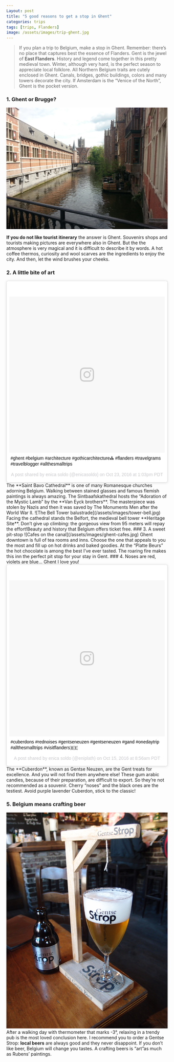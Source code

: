 ```yaml
---
Layout: post
title: "5 good reasons to get a stop in Ghent"
categories: trips
tags: [trips, Flanders]
image: /assets/images/trip-ghent.jpg
---
```


> If you plan a trip to Belgium, make a stop in Ghent. Remember: there’s no place that captures best the essence of Flanders.
Gent is the jewel of **East Flanders**. History and legend come together in this pretty medieval town. Winter, although very hard, is the perfect season to appreciate local folklore. All Northern Belgium traits are cutely enclosed in Ghent. Canals, bridges, gothic buildings, colors and many towers decorate the city. If Amsterdam is the “Venice of the North”, Ghent is the pocket version.

### 1. Ghent or Brugge?
![Charming Ghent](/assets/images/ghent-or-brugge.jpg)

**If you do not  like tourist itinerary** the answer is Ghent. Souvenirs shops and tourists making pictures are everywhere also in Ghent. But the the atmosphere is very magical and it is difficult to describe it by words.
A hot coffee thermos, curiosity and wool scarves are the ingredients to enjoy the city. And then, let the wind brushes your cheeks.
### 2. A little bite of art
<blockquote class="instagram-media" data-instgrm-captioned data-instgrm-version="7" style=" background:#FFF; border:0; border-radius:3px; box-shadow:0 0 1px 0 rgba(0,0,0,0.5),0 1px 10px 0 rgba(0,0,0,0.15); margin: 1px; max-width:658px; padding:0; width:99.375%; width:-webkit-calc(100% - 2px); width:calc(100% - 2px);"><div style="padding:8px;"> <div style=" background:#F8F8F8; line-height:0; margin-top:40px; padding:50.0% 0; text-align:center; width:100%;"> <div style=" background:url(data:image/png;base64,iVBORw0KGgoAAAANSUhEUgAAACwAAAAsCAMAAAApWqozAAAABGdBTUEAALGPC/xhBQAAAAFzUkdCAK7OHOkAAAAMUExURczMzPf399fX1+bm5mzY9AMAAADiSURBVDjLvZXbEsMgCES5/P8/t9FuRVCRmU73JWlzosgSIIZURCjo/ad+EQJJB4Hv8BFt+IDpQoCx1wjOSBFhh2XssxEIYn3ulI/6MNReE07UIWJEv8UEOWDS88LY97kqyTliJKKtuYBbruAyVh5wOHiXmpi5we58Ek028czwyuQdLKPG1Bkb4NnM+VeAnfHqn1k4+GPT6uGQcvu2h2OVuIf/gWUFyy8OWEpdyZSa3aVCqpVoVvzZZ2VTnn2wU8qzVjDDetO90GSy9mVLqtgYSy231MxrY6I2gGqjrTY0L8fxCxfCBbhWrsYYAAAAAElFTkSuQmCC); display:block; height:44px; margin:0 auto -44px; position:relative; top:-22px; width:44px;"></div></div> <p style=" margin:8px 0 0 0; padding:0 4px;"> <a href="https://www.instagram.com/p/BL6wtYOBj_6/" style=" color:#000; font-family:Arial,sans-serif; font-size:14px; font-style:normal; font-weight:normal; line-height:17px; text-decoration:none; word-wrap:break-word;" target="_blank">#ghent #belgium #architecture #gothicarchitecture⛪️ #flanders #travelgrams #travelblogger #allthesmalltrips</a></p> <p style=" color:#c9c8cd; font-family:Arial,sans-serif; font-size:14px; line-height:17px; margin-bottom:0; margin-top:8px; overflow:hidden; padding:8px 0 7px; text-align:center; text-overflow:ellipsis; white-space:nowrap;">A post shared by enica soldo (@enicasoldo) on <time style=" font-family:Arial,sans-serif; font-size:14px; line-height:17px;" datetime="2016-10-23T20:03:09+00:00">Oct 23, 2016 at 1:03pm PDT</time></p></div></blockquote> <script async defer src="//platform.instagram.com/en_US/embeds.js"></script>
The **Saint Bavo Cathedral** is one of many Romanesque churches adorning Belgium.
Walking between stained glasses and famous flemish paintings is always amazing.
The Sintbaafskathedral hosts the “Adoration of the Mystic Lamb” by the **Van Eyck brothers**. The masterpiece was stolen by Nazis and then it was saved by The Monuments Men after the World War II.
![The Bell Tower balustrade](/assets/images/tower-bell.jpg)
Facing the cathedral stands the Belfort, the medieval bell tower **Heritage Site**. Don’t give up climbing: the gorgeous view from 95 meters will repay the effort!Beauty and history that Belgium offers ticket free.
### 3. A sweet pit-stop
![Cafes on the canal](/assets/images/ghent-cafes.jpg)
Ghent downtown is full of tea rooms and inns. Choose the one that appeals to you the most and fill up on hot drinks and baked goodies.
At the “Platte Beurs” the hot chocolate is among the best I’ve ever tasted. The roaring fire makes this inn the perfect pit stop for your stay in Gent.
### 4. Noses are red, violets are blue… Ghent I love you!
<blockquote class="instagram-media" data-instgrm-captioned data-instgrm-version="7" style=" background:#FFF; border:0; border-radius:3px; box-shadow:0 0 1px 0 rgba(0,0,0,0.5),0 1px 10px 0 rgba(0,0,0,0.15); margin: 1px; max-width:658px; padding:0; width:99.375%; width:-webkit-calc(100% - 2px); width:calc(100% - 2px);"><div style="padding:8px;"> <div style=" background:#F8F8F8; line-height:0; margin-top:40px; padding:50.0% 0; text-align:center; width:100%;"> <div style=" background:url(data:image/png;base64,iVBORw0KGgoAAAANSUhEUgAAACwAAAAsCAMAAAApWqozAAAABGdBTUEAALGPC/xhBQAAAAFzUkdCAK7OHOkAAAAMUExURczMzPf399fX1+bm5mzY9AMAAADiSURBVDjLvZXbEsMgCES5/P8/t9FuRVCRmU73JWlzosgSIIZURCjo/ad+EQJJB4Hv8BFt+IDpQoCx1wjOSBFhh2XssxEIYn3ulI/6MNReE07UIWJEv8UEOWDS88LY97kqyTliJKKtuYBbruAyVh5wOHiXmpi5we58Ek028czwyuQdLKPG1Bkb4NnM+VeAnfHqn1k4+GPT6uGQcvu2h2OVuIf/gWUFyy8OWEpdyZSa3aVCqpVoVvzZZ2VTnn2wU8qzVjDDetO90GSy9mVLqtgYSy231MxrY6I2gGqjrTY0L8fxCxfCBbhWrsYYAAAAAElFTkSuQmCC); display:block; height:44px; margin:0 auto -44px; position:relative; top:-22px; width:44px;"></div></div> <p style=" margin:8px 0 0 0; padding:0 4px;"> <a href="https://www.instagram.com/p/BLluGQ_hG4Z/" style=" color:#000; font-family:Arial,sans-serif; font-size:14px; font-style:normal; font-weight:normal; line-height:17px; text-decoration:none; word-wrap:break-word;" target="_blank">#cuberdons #rednoises #gentseneuzen #gentseneuzen #gand #onedaytrip #allthesmalltrips #visitflanders🇧🇪</a></p> <p style=" color:#c9c8cd; font-family:Arial,sans-serif; font-size:14px; line-height:17px; margin-bottom:0; margin-top:8px; overflow:hidden; padding:8px 0 7px; text-align:center; text-overflow:ellipsis; white-space:nowrap;">A post shared by enica soldo (@eniplath) on <time style=" font-family:Arial,sans-serif; font-size:14px; line-height:17px;" datetime="2016-10-15T15:56:17+00:00">Oct 15, 2016 at 8:56am PDT</time></p></div></blockquote> <script async defer src="//platform.instagram.com/en_US/embeds.js"></script>
The **Cuberdon**, known as Gentse Neuzen, are the Gent treats for excellence. And you will not find them anywhere else!
These gum arabic candies, because of their preparation, are difficult to export.  So they’re not recommended as a souvenir.
Cherry “noses” and the black ones are the testiest. Avoid purple lavender Cuberdon, stick to the classic!

### 5. Belgium means crafting beer
![Gentse Strop](/assets/images/gentse-strop.JPG)
After a walking day with thermometer that marks -3°, relaxing in a trendy pub is the most loved conclusion here. I recommend you to order a Gentse Strop: **local beers** are always good and they never disappoint.
If you don’t like beer, Belgium will change you tastes. A crafting beers is “art”as much as Rubens’ paintings.
